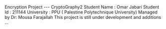 Encryption Project --- 
CryptoGraphy2
Student Name : Omar Jabari
Student Id : 211144
University : PPU ( Palestine Polytechnique University)
Managed by Dr: Mousa Farajallah
This project is still under development and additions ... 
